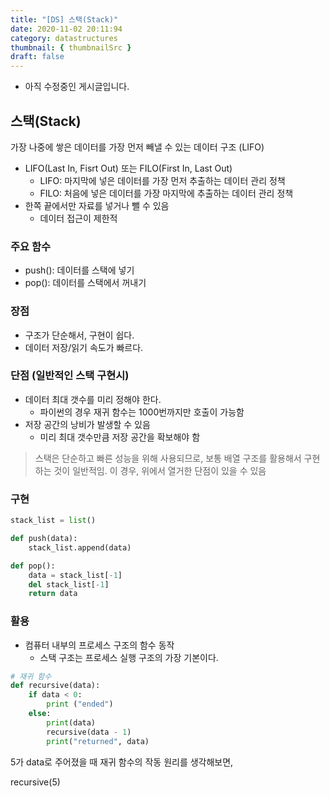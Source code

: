 ```yaml
---
title: "[DS] 스택(Stack)"
date: 2020-11-02 20:11:94
category: datastructures
thumbnail: { thumbnailSrc }
draft: false
---
```


* 아직 수정중인 게시글입니다.

## 스택(Stack)
가장 나중에 쌓은 데이터를 가장 먼저 빼낼 수 있는 데이터 구조 (LIFO)
- LIFO(Last In, Fisrt Out) 또는 FILO(First In, Last Out)
  - LIFO: 마지막에 넣은 데이터를 가장 먼저 추출하는 데이터 관리 정책
  - FILO: 처음에 넣은 데이터를 가장 마지막에 추출하는 데이터 관리 정책
- 한쪽 끝에서만 자료를 넣거나 뺄 수 있음 
	- 데이터 접근이 제한적



### 주요 함수
  - push(): 데이터를 스택에 넣기
  - pop(): 데이터를 스택에서 꺼내기


### 장점
  - 구조가 단순해서, 구현이 쉽다.
  - 데이터 저장/읽기 속도가 빠르다.

### 단점 (일반적인 스택 구현시) 
  - 데이터 최대 갯수를 미리 정해야 한다. 
    - 파이썬의 경우 재귀 함수는 1000번까지만 호출이 가능함
  - 저장 공간의 낭비가 발생할 수 있음
    - 미리 최대 갯수만큼 저장 공간을 확보해야 함

> 스택은 단순하고 빠른 성능을 위해 사용되므로, 보통 배열 구조를 활용해서 구현하는 것이 일반적임.
> 이 경우, 위에서 열거한 단점이 있을 수 있음

### 구현
```python
stack_list = list()

def push(data):
    stack_list.append(data)

def pop():
    data = stack_list[-1]
    del stack_list[-1]
    return data
```

### 활용
- 컴퓨터 내부의 프로세스 구조의 함수 동작
	- 스택 구조는 프로세스 실행 구조의 가장 기본이다.


```python
# 재귀 함수
def recursive(data):
    if data < 0:
        print ("ended")
    else:
        print(data)
        recursive(data - 1)
        print("returned", data) 
```

5가 data로 주어졌을 때 재귀 함수의 작동 원리를 생각해보면, 

recursive(5)

